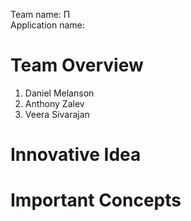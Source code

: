 Team name: &Pi;   
Application name:  


# Team Overview

1.  Daniel Melanson
2.  Anthony Zalev
3.  Veera Sivarajan


# Innovative Idea


# Important Concepts

